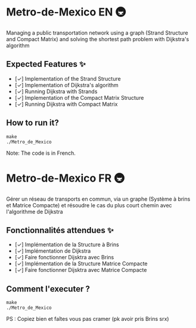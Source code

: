 # Metro-de-Mexico EN 🚇

Managing a public transportation network using a graph (Strand Structure and Compact Matrix) and solving the shortest path problem with Dijkstra's algorithm

## Expected Features ✨
-  [✓] Implementation of the Strand Structure
-  [✓] Implementation of Dijkstra's algorithm
-  [✓] Running Dijkstra with Strands
-  [✓] Implementation of the Compact Matrix Structure
-  [✓] Running Dijkstra with Compact Matrix

## How to run it?
```
make
./Metro_de_Mexico
```
Note: The code is in French.

# Metro-de-Mexico FR 🚇

Gérer un réseau de transports en commun, via un graphe (Système à brins et Matrice Compacte) et résoudre le cas du plus court chemin avec l'algorithme de Dijkstra

## Fonctionnalités attendues ✨

-   [✓] Implémentation de la Structure à Brins
-   [✓] Implémentation de Dijkstra
-   [✓] Faire fonctionner Dijsktra avec Brins
-   [✓] Implémentation de la Structure Matrice Compacte
-   [✓] Faire fonctionner Dijsktra avec Matrice Compacte

## Comment l'executer ?

```
make
./Metro_de_Mexico
```


PS : Copiez bien et faîtes vous pas cramer (pk avoir pris Brins srx)

